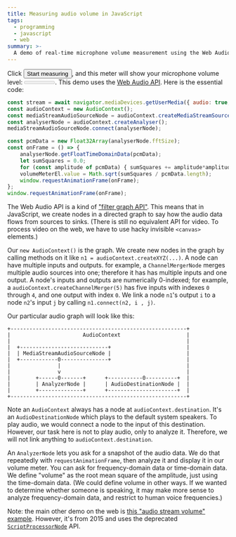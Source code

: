 ```yaml
---
title: Measuring audio volume in JavaScript
tags:
  - programming
  - javascript
  - web
summary: >-
  A demo of real-time microphone volume measurement using the Web Audio API's `AnalyserNode`.
---
```


Click <button id="startButton">Start measuring</button>,
and this meter will show your microphone volume level:
<meter id="volumeMeter" high="0.25" max="1" value="0"></meter>.
This demo uses the [Web Audio API](https://developer.mozilla.org/en-US/docs/Web/API/Web_Audio_API).
Here is the essential code:

```js
const stream = await navigator.mediaDevices.getUserMedia({ audio: true, video: false });
const audioContext = new AudioContext();
const mediaStreamAudioSourceNode = audioContext.createMediaStreamSource(stream);
const analyserNode = audioContext.createAnalyser();
mediaStreamAudioSourceNode.connect(analyserNode);

const pcmData = new Float32Array(analyserNode.fftSize);
const onFrame = () => {
    analyserNode.getFloatTimeDomainData(pcmData);
    let sumSquares = 0.0;
    for (const amplitude of pcmData) { sumSquares += amplitude*amplitude; }
    volumeMeterEl.value = Math.sqrt(sumSquares / pcmData.length);
    window.requestAnimationFrame(onFrame);
};
window.requestAnimationFrame(onFrame);
```

The Web Audio API is a kind of ["filter graph API"](https://en.wikipedia.org/wiki/Filter_graph).
This means that in JavaScript,
we create nodes in a directed graph to say how the audio data flows
from sources to sinks.
(There is still no equivalent API for video.
To process video on the web,
we have to use hacky invisible `<canvas>` elements.)

Our `new AudioContext()` is the graph.
We create new nodes in the graph by calling methods on it like `n1 = audioContext.createXYZ(...)`.
A node can have multiple inputs and outputs.
for example, a `ChannelMergerNode` merges multiple audio sources into one;
therefore it has has multiple inputs and one output.
A node's inputs and outputs are numerically 0-indexed;
for example, a `audioContext.createChannelMerger(5)` has five inputs with indexes `0` through `4`,
and one output with index `0`.
We link a node `n1`'s output `i` to a node `n2`'s input `j` by calling `n1.connect(n2, i , j)`.

Our particular audio graph will look like this:

```
+--------------------------------------------------------+
|                       AudioContext                     |
|                                                        |
|  +----------------------------+                        |
|  | MediaStreamAudioSourceNode |                        |
|  +------------0---------------+                        |
|               |                                        |
|               v                                        |
|        +------0-------+      +-----------0----------+  |
|        | AnalyzerNode |      | AudioDestinationNode |  |
|        +--------------+      +----------------------+  |
+--------------------------------------------------------+
```

Note an `AudioContext` always has a node at `audioContext.destination`.
It's an `AudioDestinationNode` which plays to the default system speakers.
To play audio, we would connect a node to the input of this destination.
However, our task here is not to play audio, only to analyze it.
Therefore, we will not link anything to `audioContext.destination`.

An `AnalyzerNode` lets you ask for a snapshot of the audio data.
We do that repeatedly with `requestAnimationFrame`, then analyze it and display it in our volume meter.
You can ask for frequency-domain data or time-domain data.
We define "volume" as the root mean square of the amplitude,
just using the time-domain data.
(We could define volume in other ways.
If we wanted to determine whether someone is speaking,
it may make more sense to analyze frequency-domain data,
and restrict to human voice frequencies.)

Note: the main other demo on the web is [this "audio stream volume" example](https://webrtc.github.io/samples/src/content/getusermedia/volume/).
However, it's from 2015 and uses the deprecated [`ScriptProcessorNode`](https://developer.mozilla.org/en-US/docs/Web/API/ScriptProcessorNode) API.

<script>
    const volumeMeterEl = document.getElementById('volumeMeter');
    const startButtonEl = document.getElementById('startButton');
    startButtonEl.onclick = async () => {
        startButtonEl.disabled = true;
        const stream = await navigator.mediaDevices.getUserMedia({ audio: true, video: false });
        const audioContext = new AudioContext();
        const mediaStreamAudioSourceNode = audioContext.createMediaStreamSource(stream);
        const analyserNode = audioContext.createAnalyser();
        mediaStreamAudioSourceNode.connect(analyserNode);

        const pcmData = new Float32Array(analyserNode.fftSize);
        const onFrame = () => {
            analyserNode.getFloatTimeDomainData(pcmData);
            let sumSquares = 0.0;
            for (const amplitude of pcmData) { sumSquares += amplitude*amplitude; }
            volumeMeterEl.value = Math.sqrt(sumSquares / pcmData.length);
            window.requestAnimationFrame(onFrame);
        };
        window.requestAnimationFrame(onFrame);
    };
</script>
